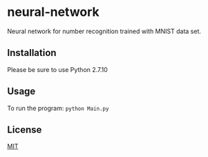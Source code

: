 # neural-network

Neural network for number recognition trained with MNIST data set.

## Installation

Please be sure to use Python 2.7.10

## Usage

To run the program:
```python Main.py```

## License
[MIT](https://raw.githubusercontent.com/Nakwendaa/neural-network/master/LICENSE)
